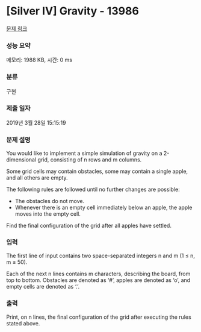 # [Silver IV] Gravity - 13986 

[문제 링크](https://www.acmicpc.net/problem/13986) 

### 성능 요약

메모리: 1988 KB, 시간: 0 ms

### 분류

구현

### 제출 일자

2019년 3월 28일 15:15:19

### 문제 설명

<p>You would like to implement a simple simulation of gravity on a 2-dimensional grid, consisting of n rows and m columns.</p>

<p>Some grid cells may contain obstacles, some may contain a single apple, and all others are empty.</p>

<p>The following rules are followed until no further changes are possible:</p>

<ul>
	<li>The obstacles do not move.</li>
	<li>Whenever there is an empty cell immediately below an apple, the apple moves into the empty cell.</li>
</ul>

<p>Find the final configuration of the grid after all apples have settled.</p>

### 입력 

 <p>The first line of input contains two space-separated integers n and m (1 ≤ n, m ≤ 50).</p>

<p>Each of the next n lines contains m characters, describing the board, from top to bottom. Obstacles are denoted as ‘#’, apples are denoted as ‘o’, and empty cells are denoted as ‘.’.</p>

### 출력 

 <p>Print, on n lines, the final configuration of the grid after executing the rules stated above.</p>

